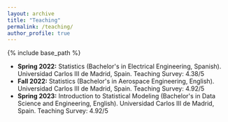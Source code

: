 ```yaml
---
layout: archive
title: "Teaching"
permalink: /teaching/
author_profile: true
---
```


{% include base_path %}

* **Spring 2022:** Statistics (Bachelor's in Electrical Engineering, Spanish). Universidad Carlos III de Madrid, Spain. Teaching Survey: 4.38/5
* **Fall 2022:** Statistics (Bachelor's in Aerospace Engineering, English). Universidad Carlos III de Madrid, Spain. Teaching Survey: 4.92/5
* **Spring 2023:** Introduction to Statistical Modeling (Bachelor's in Data Science and Engineering, English). Universidad Carlos III de Madrid, Spain. Teaching Survey: 4.92/5
